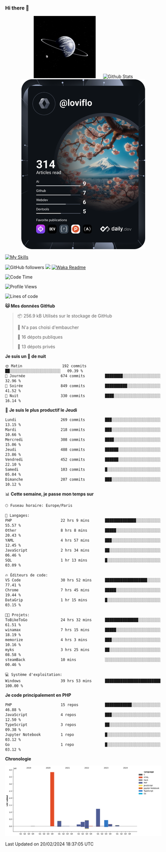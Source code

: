 ### Hi there 👋

<p align="center">
  <img src="https://github.com/Loviflo/Loviflo/blob/main/img/portrait.jpg" alt="Loviflo" height="200" style="margin-right: 20px"/>
  <img src="https://github-readme-stats.vercel.app/api?username=Loviflo&show_icons=true&theme=graywhite" alt="Github Stats" />
  <a href="https://app.daily.dev/loviflo"><img src="https://github.com/loviflo/loviflo/blob/main/devcard.svg" width="400" alt="Loviflo's Dev Card"/></a>
</p>

[![My Skills](https://skillicons.dev/icons?i=php,laravel,symfony,dotnet,cs,nodejs,mysql,postgres,js,ts,html,css,sass,angular,react,electron,docker,webpack,vscode,figma,git,github,gitlab,nginx,postman&perline=5)](https://skillicons.dev)

![GitHub followers](https://img.shields.io/github/followers/Loviflo?label=Follow&style=social)
![](https://visitor-badge.glitch.me/badge?page_id=Loviflo.Loviflo)
[![Waka Readme](https://github.com/Loviflo/Loviflo/actions/workflows/update-stats.yml/badge.svg)](https://github.com/Loviflo/Loviflo/actions/workflows/update-stats.yml)

<!--START_SECTION:waka-->
![Code Time](http://img.shields.io/badge/Code%20Time-1%2C923%20hrs%2049%20mins-blue)

![Profile Views](http://img.shields.io/badge/Vues%20du%20profil-0-blue)

![Lines of code](https://img.shields.io/badge/Depuis%20Hello%20World%2C%20j%27ai%20%C3%A9crit-6.9%20million%20Lignes%20de%20code-blue)

**🐱 Mes données GitHub** 

> 📦 256.9 kB Utilisés sur le stockage de GitHub 
 > 
> 🚫 N'a pas choisi d'embaucher
 > 
> 📜 16 dépots publiques 
 > 
> 🔑 13 dépots privés 
 > 
**Je suis un 🦉 de nuit** 

```text
🌞 Matin                  192 commits         ██░░░░░░░░░░░░░░░░░░░░░░░   09.39 % 
🌆 Journée                674 commits         ████████░░░░░░░░░░░░░░░░░   32.96 % 
🌃 Soirée                 849 commits         ██████████░░░░░░░░░░░░░░░   41.52 % 
🌙 Nuit                   330 commits         ████░░░░░░░░░░░░░░░░░░░░░   16.14 % 
```
📅 **Je suis le plus productif le Jeudi** 

```text
Lundi                    269 commits         ███░░░░░░░░░░░░░░░░░░░░░░   13.15 % 
Mardi                    218 commits         ███░░░░░░░░░░░░░░░░░░░░░░   10.66 % 
Mercredi                 308 commits         ████░░░░░░░░░░░░░░░░░░░░░   15.06 % 
Jeudi                    488 commits         ██████░░░░░░░░░░░░░░░░░░░   23.86 % 
Vendredi                 452 commits         ██████░░░░░░░░░░░░░░░░░░░   22.10 % 
Samedi                   103 commits         █░░░░░░░░░░░░░░░░░░░░░░░░   05.04 % 
Dimanche                 207 commits         ███░░░░░░░░░░░░░░░░░░░░░░   10.12 % 
```


📊 **Cette semaine, je passe mon temps sur** 

```text
🕑︎ Fuseau horaire: Europe/Paris

💬 Langages: 
PHP                      22 hrs 9 mins       ██████████████░░░░░░░░░░░   55.57 % 
Other                    8 hrs 8 mins        █████░░░░░░░░░░░░░░░░░░░░   20.43 % 
YAML                     4 hrs 57 mins       ███░░░░░░░░░░░░░░░░░░░░░░   12.45 % 
JavaScript               2 hrs 34 mins       ██░░░░░░░░░░░░░░░░░░░░░░░   06.46 % 
SQL                      1 hr 13 mins        █░░░░░░░░░░░░░░░░░░░░░░░░   03.09 % 

🔥 Éditeurs de code: 
VS Code                  30 hrs 52 mins      ███████████████████░░░░░░   77.41 % 
Chrome                   7 hrs 45 mins       █████░░░░░░░░░░░░░░░░░░░░   19.44 % 
DataGrip                 1 hr 15 mins        █░░░░░░░░░░░░░░░░░░░░░░░░   03.15 % 

🐱‍💻 Projets: 
ToBikeToGo               24 hrs 32 mins      ███████████████░░░░░░░░░░   61.51 % 
winamax                  7 hrs 15 mins       █████░░░░░░░░░░░░░░░░░░░░   18.19 % 
memorize                 4 hrs 3 mins        ███░░░░░░░░░░░░░░░░░░░░░░   10.16 % 
myks                     3 hrs 25 mins       ██░░░░░░░░░░░░░░░░░░░░░░░   08.58 % 
steamBack                10 mins             ░░░░░░░░░░░░░░░░░░░░░░░░░   00.46 % 

💻 Système d'exploitation: 
Windows                  39 hrs 53 mins      █████████████████████████   100.00 % 
```

**Je code principalement en PHP** 

```text
PHP                      15 repos            ████████████░░░░░░░░░░░░░   46.88 % 
JavaScript               4 repos             ███░░░░░░░░░░░░░░░░░░░░░░   12.50 % 
TypeScript               3 repos             ██░░░░░░░░░░░░░░░░░░░░░░░   09.38 % 
Jupyter Notebook         1 repo              █░░░░░░░░░░░░░░░░░░░░░░░░   03.12 % 
Go                       1 repo              █░░░░░░░░░░░░░░░░░░░░░░░░   03.12 % 
```



**Chronologie**

![Lines of Code chart](https://raw.githubusercontent.com/Loviflo/Loviflo/main/assets/bar_graph.png)


 Last Updated on 20/02/2024 18:37:05 UTC
<!--END_SECTION:waka-->

